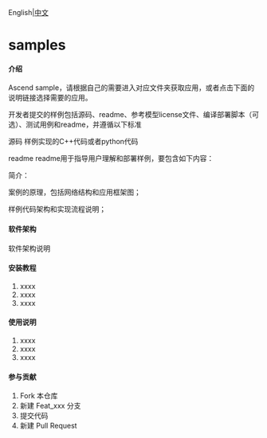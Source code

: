 English|[中文](README.md)
# samples

#### 介绍
Ascend sample，请根据自己的需要进入对应文件夹获取应用，或者点击下面的说明链接选择需要的应用。

开发者提交的样例包括源码、readme、参考模型license文件、编译部署脚本（可选）、测试用例和readme，并遵循以下标准

源码
样例实现的C++代码或者python代码

readme
readme用于指导用户理解和部署样例，要包含如下内容：

简介：

案例的原理，包括网络结构和应用框架图；

样例代码架构和实现流程说明；
#### 软件架构
软件架构说明


#### 安装教程

1.  xxxx
2.  xxxx
3.  xxxx

#### 使用说明

1.  xxxx
2.  xxxx
3.  xxxx

#### 参与贡献

1.  Fork 本仓库
2.  新建 Feat_xxx 分支
3.  提交代码
4.  新建 Pull Request



